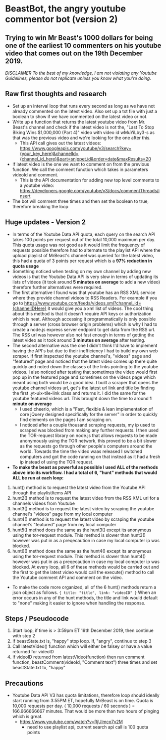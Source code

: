 # BeastBot, the angry youtube commentor bot (version 2)
## Trying to win Mr Beast's 1000 dollars for being one of the earliest 10 commenters on his youtube video that comes out on the 19th December 2019. 

_*DISCLAIMER* To the best of my knowledge, I am not violating any Youtube Guidelines, please do not replicate unless you know what you're doing._

## Raw first thoughts and research
* Set up an interval loop that runs every second as long as we have not already commented on the latest video. Also set up a txt file with just a boolean to show if we have commented on the latest video or not. 
* Write up a function that returns the latest youtube video from Mr. Beast's channel and check if the latest video is not the, "Last To Stop Biking Wins $1,000,000 (Part 4)" video with video id wMuYiLby3-s as that was the previous video and we're looking for the one after this.
  * This API call gives out the latest videos: https://www.googleapis.com/youtube/v3/search?key={your_key_here}&channelId={channel_id_here}&part=snippet,id&order=date&maxResults=20
* If latest video is the one we want to comment on from the previous function. We call the comment function which takes in parameters videoId and comment. 
  * This is the API documentation for adding new top level comments to a youtube video:
https://developers.google.com/youtube/v3/docs/commentThreads/insert
* The bot will comment three times and then set the boolean to true, therefore breaking the loop

## Huge updates - Version 2
* In terms of the Youtube Data API quota, each query on the search API takes 100 points per request out of the total 10,000 maximum per day. This quota usage was not good as it would limit the frequency of requests possible therefore had to alternate to the playlist API where the upload playlist of MrBeast's channel was queried for the latest video, this had a quota of 3 points per request which is a **97% reduction in quota usage**
* Something noticed when testing on my own channel by adding new videos is that the Youtube Data API is very slow in terms of updating its lists of videos (it took around **5 minutes on average** to add a new video) therefore further alternatives were required. 
* The first alternative I found was that youtube has an RSS XML service where they provide channel videos to RSS Readers. For example if you go to https://www.youtube.com/feeds/videos.xml?channel_id={channelIDHere} it would give you a xml list of videos. The cool thing about this method is that it doesn't require API keys or authorization which is neat. Although accessing it programmatically is only possible through a server (cross browser origin problems) which is why I had to create a node.js express server endpoint to get data from the RSS url. The RSS url was however also not fast enough in terms of getting the latest video as it took around **3 minutes on average** after testing.
* The second alternative was the one I didn't think I'd have to implement having the API's but due to their inefficiency I had to build my own web scraper. If first inspected the youtube channel's, "videos" page and "featured" page and noticed that the latest video comes up there quite quickly and noted down the classes of the links pointing to the youtube videos. I also noticed after testing that sometimes the video would first pop up in the featured page and sometimes on the videos page which meant using both would be a good idea. I built a scraper that opens the youtube channel videos url, get's the latest url link and title by finding the first .yt-uix-tile-link class and returns it. I did the same for the youtube featured videos url. This brought down the time to around **1 minute on average**
  * I used cheerio, which is a "Fast, flexible & lean implementation of core jQuery designed specifically for the server" in order to quickly find elements on the pages I am scraping on.
  * I noticed after a couple thousand scraping requests, my ip used to scraped was blocked from making any further requests. I then used the TOR-request library on node.js that allows requests to be made anonymously using the TOR network, this proved to be a bit slower as the requests go through other people's computers around the world. Towards the time the video waas released I switched computers and got the code running on that instead as it had a fresh ip instead of using the TOR request.
 * **To make the beast as powerful as possible I used ALL of the methods above into its workflow. I had a total of 6, "hunt" methods that would ALL be run at each loop:**
 1. hunt() method is to request the latest video from the Youtube API through the playlistItems API
 1. hunt2() method is to request the latest video from the RSS XML url for a channels videos from Youtube
 1. hunt3() method is to request the latest video by scraping the youtube channel's "videos" page from my local computer
 1. hunt4() method is to request the latest video by scraping the youtube channel's "featured" page from my local computer
 1. hunt5() method does the same as the hunt3() except its anonymous using the tor-request module. This method is slower than hunt3() however was put in as a preqecaution in case my local computer ip was blocked.
 1. hunt6() method does the same as the hunt4() except its anonymous using the tor-request module. This method is slower than hunt4() however was put in as a preqecaution in case my local computer ip was blocked.
 At every loop, all 6 of these methods would be carried out and the first to get the latest video would call the execute() method to call the Youtube comment API and comment on the video.
   * To make the code more organized, all of the 6 hunt() methods return a json object as follows.
 `{
 title: "title",
 link: "videoID"
 }`
 When an error occurs in any of the hunt methods, the title and link would default to "none" making it easier to ignore when handling the response.
 



## Steps / Pseudocode
1) Start loop, if time is > 3:59pm ET 19th December 2019, then continue with step 2
2) If beastState.txt is, "happy" stop loop. If, "angry", continue to step 3
3) Call latestVideo() function which will either be falsey or have a value returned for videoID
4) If videoID returned from latestVideo(function) then run comment function, beastComment(videoId, "Comment text") three times and set beastState.txt to, "happy"

## Precautions
* Youtube Data API V3 has quota limitations, therefore loop should ideally start running from 3:55PM ET, hopefully MrBeast is on time. Quota is 10,000 requests per day. ( 10,000 requests / 60 seconds ) = 166.666666667 minutes. That would be more than two hours of pinging which is great. 
  * https://www.youtube.com/watch?v=RjUlmco7v2M
    * need to use playlist api, current search api call is 100 quota points
